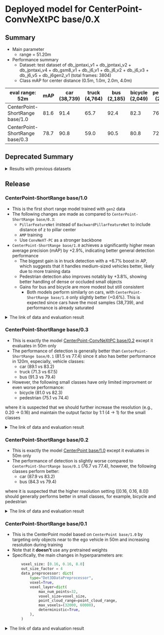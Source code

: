 # Deployed model for CenterPoint-ConvNeXtPC base/0.X
## Summary

- Main parameter
  - range = 51.20m
- Performance summary
	- Dataset: test dataset of db_jpntaxi_v1 + db_jpntaxi_v2 + db_jpntaxi_v4 + db_gsm8_v1 + db_j6_v1 + db_j6_v2 + db_j6_v3 + db_j6_v5 + db_j6gen2_v1 (total frames: 3804)
  - Class mAP for center distance (0.5m, 1.0m, 2.0m, 4.0m)

| eval range: 52m                 | mAP  | car <br> (38,739) | truck <br> (4,764) | bus <br> (2,185) | bicycle <br> (2,049) | pedestrian <br> (20,661) |
| ------------------------------- | ---- | ------------------ | -------------------- | ----------------- | --------------------- | ------------------------- |
| CenterPoint-ShortRange base/1.0 | 81.6 | 91.4               | 65.7                 | 92.4              | 82.3                  | 76.3                      |
| CenterPoint-ShortRange base/0.3 | 78.7 | 90.8               | 59.0                 | 90.5              | 80.8                  | 72.5                      |

## Deprecated Summary
<details>
<summary> Results with previous datasets </summary>

- Dataset: DB JPNTAXI v1.0 + DB JPNTAXI v2.0 + DB JPNTAXI v3.0 + DB GSM8 v1.0 + DB J6 v1.0 (total frames: 35,292)
- [Comparisons in details](https://docs.google.com/spreadsheets/d/1cOIwmyiXA4Z0uAEl1mkPoaAjqJJ8Mq1O66tzzAOW15I/edit?gid=980227559#gid=980227559)

| eval range: 52m                 | mAP  | car <br> (629,212) | truck <br> (163,402) | bus <br> (39,904) | bicycle <br> (48,043) | pedestrian <br> (383,553) |
| ------------------------------- | ---- | ------------------ | -------------------- | ----------------- | --------------------- | ------------------------- |
| CenterPoint-ShortRange base/0.1 | 77.4 | 83.2               | 67.5                 | 79.4              | 82.3                  | 74.4                      |
| CenterPoint-ShortRange base/0.2 | 76.7 | 87.9               | 64.5                 | 84.3              | 75.5                  | 71.3                      |
| CenterPoint-ShortRange base/0.3 | 81.5 | 89.1               | 71.3                 | 91.3              | 81.0                  | 75.1                      |

- Deployment summary

| Runtime (ms)                    | Min  | P25   | P50   | P75   | P90   | Max   | Mean           |
| ------------------------------- | ---- | ----- | ----- | ----- | ----- | ----- | -------------- |
| CenterPoint-ShortRange base/0.1 | 5.91 | 9.08  | 10.28 | 12.23 | 16.77 | 30.79 | 11.33 (+-3.50) |
| CenterPoint-ShortRange base/0.2 | 5.91 | 9.08  | 10.28 | 12.23 | 16.77 | 30.79 | 11.33 (+-3.50) |
| CenterPoint-ShortRange base/0.3 | 9.96 | 12.29 | 14.64 | 16.32 | 19.03 | 45.82 | 15.35 (+-3.36) |


| GPU Memory (MB)                 | Min     | P25     | P50     | P75     | P90     | Max     | Mean              |
| ------------------------------- | ------- | ------- | ------- | ------- | ------- | ------- | ----------------- |
| CenterPoint-ShortRange base/0.1 | 4486.06 | 4508.69 | 4521.00 | 4524.44 | 4543.19 | 4633.81 | 4519.30 (+-20.38) |
| CenterPoint-ShortRange base/0.2 | 4486.06 | 4508.69 | 4521.00 | 4524.44 | 4543.19 | 4633.81 | 4519.30 (+-20.38) |
| CenterPoint-ShortRange base/0.3 | 3879.88 | 3882.56 | 3884.44 | 4084.62 | 4087.56 | 4218.75 | 3948.19 (+-96.93) |

</details>

## Release
### CenterPoint-ShortRange base/1.0
- This is the first short range model trained with `gen2` data
- The following changes are made as compared to `CenterPoint-ShortRange base/0.3`:
  - `PillarFeatureNet` instead of `BackwardPillarFeatureNet` to include distance of z to pillar center
  - `AMP` training
  - Use `ConvNeXT-PC` as a stronger backbone  
- `CenterPoint-ShortRange base/1.0` achieves a significantly higher mean average precision (mAP) by +2.9%, indicating better general detection performance
  - The biggest gain is in truck detection with a +6.7% boost in AP, which suggests that it handles medium-sized vehicles better, likely due to more training data
  - Pedestrian detection also improves notably by +3.8%, showing better handling of dense or occluded small objects
  - Gains for bus and bicycle are more modest but still consistent
	- Both models perform similarly on cars, with `CenterPoint-ShortRange base/1.0` only slightly better (+0.6%). This is expected since cars have the most samples (38,739), and performance is already saturated

<details>
<summary> The link of data and evaluation result </summary>

- Evaluation result with db_jpntaxi_v1 + db_jpntaxi_v2 + db_jpntaxi_v4 + db_gsm8_v1 + db_j6_v1 + db_j6_v2 + db_j6_v3 + db_j6_v5 + db_j6gen2_v1 (total frames: 3804):

| Eval range = 52m    | mAP  | car  | truck | bus  | bicycle | pedestrian |
| ------------------  | ---- | ---- | ----- | ---- | ------- | ---------- |
| ShortRange base/1.0  | 81.6 | 91.4 | 65.7  | 92.4 | 82.3    | 76.3       |
| ShortRange base/0.3  | 78.7 | 90.8 | 59.0  | 90.5 | 80.8    | 72.5       |

- Model
  - Training dataset: DB JPNTAXI v1.0 + DB JPNTAXI v2.0 + DB JPNTAXI v4.0 + DB GSM8 v1.0 + DB J6 v1.0 + DB J6 v2.0 + DB J6 v3.0 + DB J6 v5.0 + DB J6 Gen2 v1.0 (total frames: 49,605)
  - [Config file path](hhttps://github.com/tier4/AWML/blob/c625cd745e5ea7b46f7f7818266b3901981ba4f6/autoware_ml/configs/detection3d/dataset/t4dataset/base.py)
  - Deployed onnx model and ROS parameter files [[WebAuto (for internal)]](https://evaluation.tier4.jp/evaluation/mlpackages/7156b453-2861-4ae9-b135-e24e48cc9029/releases/96f8e314-cbbc-47ca-9bc0-b73fc48377f3?project_id=zWhWRzei)
  - Deployed onnx and ROS parameter files [model-zoo]
    - [detection_class_remapper.param.yaml](https://download.autoware-ml-model-zoo.tier4.jp/autoware-ml/models/centerpoint/centerpoint-shortrange/t4base/v1.0/detection_class_remapper.param.yaml)
    - [centerpoint_t4base_ml_package.param.yaml](https://download.autoware-ml-model-zoo.tier4.jp/autoware-ml/models/centerpoint/centerpoint-shortrange/t4base/v1.0/centerpoint_t4base_ml_package.yaml)
    - [deploy_metadata.yaml](https://download.autoware-ml-model-zoo.tier4.jp/autoware-ml/models/centerpoint/centerpoint-shortrange/t4base/v1.0/deploy_metadata.yaml)
    - [pts_voxel_encoder_centerpoint_shortrange_t4base.onnx](https://download.autoware-ml-model-zoo.tier4.jp/autoware-ml/models/centerpoint/centerpoint-shortrange/t4base/v1.0/pts_voxel_encoder_centerpoint_shortrange_t4base.onnx)
    - [pts_backbone_neck_head_centerpoint_shortrange_t4base.onnx](https://download.autoware-ml-model-zoo.tier4.jp/autoware-ml/models/centerpoint/centerpoint-shortrange/t4base/v1.0/pts_backbone_neck_head_centerpoint_shortrange_t4base.onnx)
  - Training results [[Google drive (for internal)]](https://drive.google.com/drive/folders/18CTOTYICBcL56byyHi1E9bhYLJJh8ElX?usp=drive_link)
  - Training results [model-zoo]
    - [logs.zip](https://download.autoware-ml-model-zoo.tier4.jp/autoware-ml/models/centerpoint/centerpoint-shortrange/t4base/v1.0/logs.zip)
    - [checkpoint_best.pth](https://download.autoware-ml-model-zoo.tier4.jp/autoware-ml/models/centerpoint/centerpoint-shortrange/t4base/v1.0/best_epoch.pth)
    - [config.py](https://download.autoware-ml-model-zoo.tier4.jp/autoware-ml/models/centerpoint/centerpoint-shortrange/t4base/v1.0/pillar_016_convnext_secfpn_4xb16_50m_base.py)
  - Train time: NVIDIA A100 80GB * 4 * 50 epochs = 2 days and 14 hours
  - Batch size: 4*16 = 64

- Evaluation result with db_jpntaxi_v1 + db_jpntaxi_v2 + db_jpntaxi_v4 + db_gsm8_v1 + db_j6_v1 + db_j6_v2 + db_j6_v3 + db_j6_v5 + db_j6gen2_v1 (total frames: 3804)
  - Total mAP (eval range = 52m): 0.816

| class_name | Count    | mAP  | AP@0.5m | AP@1.0m | AP@2.0m | AP@4.0m |
| -----------| -------  | ---- | ------- | ------- | ------- | ------- |
| car        |  38,739  | 91.4 | 85.7    | 92.4    | 93.5    | 93.7    |
| truck      |   4,764  | 65.7 | 50.5    | 67.8    | 70.8    | 73.8    |
| bus        |   2,185  | 92.4 | 84.7    | 92.3    | 95.7    | 95.8    |
| bicycle    |   2,049  | 82.3 | 81.5    | 82.5    | 82.6    | 82.7    |
| pedestrian |  20,661  | 76.3 | 73.8    | 75.6    | 77.2    | 78.7    |

</details>

### CenterPoint-ShortRange base/0.3
- This is exactly the model [CenterPoint-ConvNeXtPC base/0.2](../../CenterPoint-ConvNeXtPC/v0/base.md) except it evaluates in 50m only
- The performance of detection is generally better than `CenterPoint-ShortRange base/0.1` (81.5 vs 77.4) since it also has better performance in 120m, especially, vehicle classes:
  - car (89.1 vs 83.2)
  - truck (71.3 vs 67.5)
  - bus (91.3 vs 79.4)
- However, the following small classes have only limited improvment or even worse performance:
  - bicycle (81.0 vs 82.3)
  - pedestrian (75.1 vs 74.4)

where it is suspected that we should further increase the resolution (e.g., 0.20 -> 0.16) and maintain the output factor by 1:1 (4 -> 1) for the small classes

<details>
<summary> The link of data and evaluation result </summary>

- Model
  - Please refer to this [summary](../../CenterPoint/v1/base.md) for the details  

- Evaluation result with test-dataset: DB JPNTAXI v1.0 + DB JPNTAXI v2.0 + DB JPNTAXI v3.0 + DB GSM8 v1.0 + DB J6 v1.0 (total frames: 1,394):
  - Total mAP (eval range = 52m): 0.767

| class_name | Count  | mAP  | AP@0.5m | AP@1.0m | AP@2.0m | AP@4.0m |
| ---------- | ------ | ---- | ------- | ------- | ------- | ------- |
| car        | 41,133 | 89.1 | 81.3    | 90.7    | 92.9    | 92.4    |
| truck      | 8,890  | 71.3 | 49.9    | 73.7    | 79.6    | 81.8    |
| bus        | 3,275  | 91.3 | 81.1    | 93.5    | 95.2    | 95.3    |
| bicycle    | 3,635  | 81.0 | 79.2    | 81.6    | 81.7    | 81.7    |
| pedestrian | 25,981 | 75.1 | 72.2    | 74.4    | 77.8    | 77.8    |

</details>

### CenterPoint-ShortRange base/0.2
- This is exactly the model [CenterPoint base/1.0](../../CenterPoint/v1/base.md) except it evaluates in 50m only
- The performance of detection is slightly worse compared to `CenterPoint-ShortRange base/0.1` (76.7 vs 77.4), however, the following classes perform better:
  - car (87.9 vs 83.2)
  - bus (84.3 vs 79.4)

where it is suspected that the higher resolution setting ([0.16, 0.16, 8.0]) should generally performs better in small classes, for example, bicycle and pedestrian

<details>
<summary> The link of data and evaluation result </summary>

- Model
  - Please refer to this [summary](../../CenterPoint/v1/base.md) for the details  

- Evaluation result with test-dataset: DB JPNTAXI v1.0 + DB JPNTAXI v2.0 + DB JPNTAXI v3.0 + DB GSM8 v1.0 + DB J6 v1.0 (total frames: 1,394):
  - Total mAP (eval range = 52m): 0.767

| class_name | Count  | mAP  | AP@0.5m | AP@1.0m | AP@2.0m | AP@4.0m |
| ---------- | ------ | ---- | ------- | ------- | ------- | ------- |
| car        | 41,133 | 87.9 | 80.1    | 89.4    | 90.9    | 91.2    |
| truck      | 8,890  | 64.5 | 41.2    | 66.0    | 73.9    | 77.0    |
| bus        | 3,275  | 84.3 | 77.5    | 85.8    | 86.9    | 87.1    |
| bicycle    | 3,635  | 75.5 | 74.7    | 75.7    | 75.8    | 75.8    |
| pedestrian | 25,981 | 71.3 | 68.8    | 70.6    | 72.0    | 73.7    |

</details>

### CenterPoint-ShortRange base/0.1
- This is the CenterPoint model based on `CenterPoint base/1.0` by targeting only objects near to the ego vehicle in 50m and increasing resolution during training  
- Note that it **doesn't** use any pretrained weights
- Specifically, the main changes in hyperparameters are:
	```python
		voxel_size: [0.16, 0.16, 8.0]
  		out_size_factor = 4
  		data_preprocessor: dict(
        	type="Det3DDataPreprocessor",
        	voxel=True,
        	voxel_layer=dict(
            	max_num_points=32,
            	voxel_size=voxel_size,
            	point_cloud_range=point_cloud_range,
            	max_voxels=(32000, 60000),
            	deterministic=True,
        	),
      	)
	```
<details>
<summary> The link of data and evaluation result </summary>

- Model
  - Training dataset: DB JPNTAXI v1.0 + DB JPNTAXI v2.0 + DB JPNTAXI v3.0 + DB GSM8 v1.0 + DB J6 v1.0 (total frames: 35,392)
  - [Config file path](https://github.com/tier4/AWML/blob/cacf3f3dc282aed5760aeb596094e0652300c113/projects/CenterPoint/configs/t4dataset/pillar_016_second_secfpn_2xb8_50m_base.py)
  - Deployed onnx model and ROS parameter files [[Google drive (for internal)]](https://drive.google.com/drive/folders/18dNXXK0BzgXX3VKkiTMh59cj3b1-HMQP?usp=drive_link)
	- Deployed onnx and ROS parameter files [model-zoo]
    - [detection_class_remapper.param.yaml](https://download.autoware-ml-model-zoo.tier4.jp/autoware-ml/models/centerpoint/centerpoint-shortrange/t4base/v0.1/detection_class_remapper.param.yaml)
    - [centerpoint_x2_ml_package.param.yaml](https://download.autoware-ml-model-zoo.tier4.jp/autoware-ml/models/centerpoint/centerpoint-shortrange/t4base/v0.1/centerpoint_x2_ml_package.param.yaml)
    - [deploy_metadata.yaml](https://download.autoware-ml-model-zoo.tier4.jp/autoware-ml/models/centerpoint/centerpoint-shortrange/t4base/v0.1/deploy_metadata.yaml)
    - [pts_voxel_encoder_centerpoint_x2.onnx](https://download.autoware-ml-model-zoo.tier4.jp/autoware-ml/models/centerpoint/centerpoint-shortrange/t4base/v0.1/pts_voxel_encoder_centerpoint_x2.onnx)
    - [pts_backbone_neck_head_centerpoint_x2.onnx](https://download.autoware-ml-model-zoo.tier4.jp/autoware-ml/models/centerpoint/centerpoint-shortrange/t4base/v0.1/pts_backbone_neck_head_centerpoint_x2.onnx)
  - Training results [[Google drive (for internal)]](https://drive.google.com/drive/folders/1V9QDda9WLo6T-t0IA4A0NZ_xJDgtCrb1?usp=drive_link)
  - Training results [model-zoo]
    - [logs.zip](https://download.autoware-ml-model-zoo.tier4.jp/autoware-ml/models/centerpoint/centerpoint-shortrange/t4base/v0.1/logs.zip)
    - [checkpoint_best.pth](https://download.autoware-ml-model-zoo.tier4.jp/autoware-ml/models/centerpoint/centerpoint-shortrange/t4base/v0.2/epoch_50.pth)
    - [config.py](https://download.autoware-ml-model-zoo.tier4.jp/autoware-ml/models/centerpoint/centerpoint-shortrange/t4base/v0.2/pillar_016_second_secfpn_2xb8_50m_base.py)
  - train time: NVIDIA A100 80GB * 2 * 50 epochs = 3.5 days
- Evaluation result with test-dataset: DB JPNTAXI v1.0 + DB JPNTAXI v2.0 + DB JPNTAXI v3.0 + DB GSM8 v1.0 + DB J6 v1.0 (total frames: 1,394):
  - Total mAP (eval range = 52m): 0.774

| class_name | Count  | mAP  | AP@0.5m | AP@1.0m | AP@2.0m | AP@4.0m |
| ---------- | ------ | ---- | ------- | ------- | ------- | ------- |
| car        | 41,133 | 83.2 | 78.0    | 84.2    | 85.3    | 85.5    |
| truck      | 8,890  | 67.5 | 47.2    | 69.5    | 76.0    | 77.3    |
| bus        | 3,275  | 79.4 | 63.7    | 82.2    | 85.0    | 86.7    |
| bicycle    | 3,635  | 82.3 | 81.4    | 82.5    | 82.6    | 82.6    |
| pedestrian | 25,981 | 74.4 | 72.7    | 73.9    | 75.1    | 76.1    |

</details>
